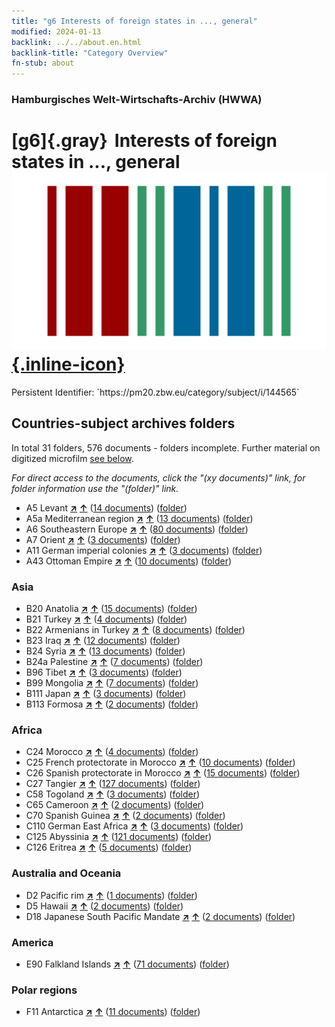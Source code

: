 ```yaml
---
title: "g6 Interests of foreign states in ..., general"
modified: 2024-01-13
backlink: ../../about.en.html
backlink-title: "Category Overview"
fn-stub: about
---
```


### Hamburgisches Welt-Wirtschafts-Archiv (HWWA)

# [g6]{.gray}&#8201; Interests of foreign states in ..., general &#160; [![Wikidata](/images/Wikidata-logo.svg "Wikidata"){.inline-icon}](http://www.wikidata.org/entity/Q99427883)

<div class="hint">Persistent Identifier: `https://pm20.zbw.eu/category/subject/i/144565`</div>







## Countries-subject archives folders







In total 31 folders, 576 documents - folders incomplete. Further material on digitized microfilm [see below](#filmsections).

_For direct access to the documents, click the "(xy documents)" link, for folder information use the "(folder)" link._


- A5 Levant [**&nearr;**](../../../geo/i/140898/about.en.html "Levant (all folders)") [**&uarr;**](../../../geo/about.en.html#A5 "Country category system") (<a href="https://pm20.zbw.eu/iiifview/folder/sh/140898,144565" title="about: Levant : Interests of foreign states in ..., general" target="_blank">14 documents</a>) ([folder](../../../../folder/sh/1408xx/140898/1445xx/144565/about.en.html))
- A5a Mediterranean region [**&nearr;**](../../../geo/i/140899/about.en.html "Mediterranean region (all folders)") [**&uarr;**](../../../geo/about.en.html#A5a "Country category system") (<a href="https://pm20.zbw.eu/iiifview/folder/sh/140899,144565" title="about: Mediterranean region : Interests of foreign states in ..., general" target="_blank">13 documents</a>) ([folder](../../../../folder/sh/1408xx/140899/1445xx/144565/about.en.html))
- A6 Southeastern Europe [**&nearr;**](../../../geo/i/140900/about.en.html "Southeastern Europe (all folders)") [**&uarr;**](../../../geo/about.en.html#A6 "Country category system") (<a href="https://pm20.zbw.eu/iiifview/folder/sh/140900,144565" title="about: Southeastern Europe : Interests of foreign states in ..., general" target="_blank">80 documents</a>) ([folder](../../../../folder/sh/1409xx/140900/1445xx/144565/about.en.html))
- A7 Orient [**&nearr;**](../../../geo/i/140902/about.en.html "Orient (all folders)") [**&uarr;**](../../../geo/about.en.html#A7 "Country category system") (<a href="https://pm20.zbw.eu/iiifview/folder/sh/140902,144565" title="about: Orient : Interests of foreign states in ..., general" target="_blank">3 documents</a>) ([folder](../../../../folder/sh/1409xx/140902/1445xx/144565/about.en.html))
- A11 German imperial colonies [**&nearr;**](../../../geo/i/140960/about.en.html "German imperial colonies (all folders)") [**&uarr;**](../../../geo/about.en.html#A11 "Country category system") (<a href="https://pm20.zbw.eu/iiifview/folder/sh/140960,144565" title="about: German imperial colonies : Interests of foreign states in ..., general" target="_blank">3 documents</a>) ([folder](../../../../folder/sh/1409xx/140960/1445xx/144565/about.en.html))
- A43 Ottoman Empire [**&nearr;**](../../../geo/i/141034/about.en.html "Ottoman Empire (all folders)") [**&uarr;**](../../../geo/about.en.html#A43 "Country category system") (<a href="https://pm20.zbw.eu/iiifview/folder/sh/141034,144565" title="about: Ottoman Empire : Interests of foreign states in ..., general" target="_blank">10 documents</a>) ([folder](../../../../folder/sh/1410xx/141034/1445xx/144565/about.en.html))

### Asia

- B20 Anatolia [**&nearr;**](../../../geo/i/141108/about.en.html "Anatolia (all folders)") [**&uarr;**](../../../geo/about.en.html#B20 "Country category system") (<a href="https://pm20.zbw.eu/iiifview/folder/sh/141108,144565" title="about: Anatolia : Interests of foreign states in ..., general" target="_blank">15 documents</a>) ([folder](../../../../folder/sh/1411xx/141108/1445xx/144565/about.en.html))
- B21 Turkey [**&nearr;**](../../../geo/i/141111/about.en.html "Turkey (all folders)") [**&uarr;**](../../../geo/about.en.html#B21 "Country category system") (<a href="https://pm20.zbw.eu/iiifview/folder/sh/141111,144565" title="about: Turkey : Interests of foreign states in ..., general" target="_blank">4 documents</a>) ([folder](../../../../folder/sh/1411xx/141111/1445xx/144565/about.en.html))
- B22 Armenians in Turkey [**&nearr;**](../../../geo/i/141112/about.en.html "Armenians in Turkey (all folders)") [**&uarr;**](../../../geo/about.en.html#B22 "Country category system") (<a href="https://pm20.zbw.eu/iiifview/folder/sh/141112,144565" title="about: Armenians in Turkey : Interests of foreign states in ..., general" target="_blank">8 documents</a>) ([folder](../../../../folder/sh/1411xx/141112/1445xx/144565/about.en.html))
- B23 Iraq [**&nearr;**](../../../geo/i/141113/about.en.html "Iraq (all folders)") [**&uarr;**](../../../geo/about.en.html#B23 "Country category system") (<a href="https://pm20.zbw.eu/iiifview/folder/sh/141113,144565" title="about: Iraq : Interests of foreign states in ..., general" target="_blank">12 documents</a>) ([folder](../../../../folder/sh/1411xx/141113/1445xx/144565/about.en.html))
- B24 Syria [**&nearr;**](../../../geo/i/141114/about.en.html "Syria (all folders)") [**&uarr;**](../../../geo/about.en.html#B24 "Country category system") (<a href="https://pm20.zbw.eu/iiifview/folder/sh/141114,144565" title="about: Syria : Interests of foreign states in ..., general" target="_blank">13 documents</a>) ([folder](../../../../folder/sh/1411xx/141114/1445xx/144565/about.en.html))
- B24a Palestine [**&nearr;**](../../../geo/i/141115/about.en.html "Palestine (all folders)") [**&uarr;**](../../../geo/about.en.html#B24a "Country category system") (<a href="https://pm20.zbw.eu/iiifview/folder/sh/141115,144565" title="about: Palestine : Interests of foreign states in ..., general" target="_blank">7 documents</a>) ([folder](../../../../folder/sh/1411xx/141115/1445xx/144565/about.en.html))
- B96 Tibet [**&nearr;**](../../../geo/i/141259/about.en.html "Tibet (all folders)") [**&uarr;**](../../../geo/about.en.html#B96 "Country category system") (<a href="https://pm20.zbw.eu/iiifview/folder/sh/141259,144565" title="about: Tibet : Interests of foreign states in ..., general" target="_blank">3 documents</a>) ([folder](../../../../folder/sh/1412xx/141259/1445xx/144565/about.en.html))
- B99 Mongolia [**&nearr;**](../../../geo/i/141261/about.en.html "Mongolia (all folders)") [**&uarr;**](../../../geo/about.en.html#B99 "Country category system") (<a href="https://pm20.zbw.eu/iiifview/folder/sh/141261,144565" title="about: Mongolia : Interests of foreign states in ..., general" target="_blank">7 documents</a>) ([folder](../../../../folder/sh/1412xx/141261/1445xx/144565/about.en.html))
- B111 Japan [**&nearr;**](../../../geo/i/141272/about.en.html "Japan (all folders)") [**&uarr;**](../../../geo/about.en.html#B111 "Country category system") (<a href="https://pm20.zbw.eu/iiifview/folder/sh/141272,144565" title="about: Japan : Interests of foreign states in ..., general" target="_blank">3 documents</a>) ([folder](../../../../folder/sh/1412xx/141272/1445xx/144565/about.en.html))
- B113 Formosa [**&nearr;**](../../../geo/i/141274/about.en.html "Formosa (all folders)") [**&uarr;**](../../../geo/about.en.html#B113 "Country category system") (<a href="https://pm20.zbw.eu/iiifview/folder/sh/141274,144565" title="about: Formosa : Interests of foreign states in ..., general" target="_blank">2 documents</a>) ([folder](../../../../folder/sh/1412xx/141274/1445xx/144565/about.en.html))

### Africa

- C24 Morocco [**&nearr;**](../../../geo/i/141356/about.en.html "Morocco (all folders)") [**&uarr;**](../../../geo/about.en.html#C24 "Country category system") (<a href="https://pm20.zbw.eu/iiifview/folder/sh/141356,144565" title="about: Morocco : Interests of foreign states in ..., general" target="_blank">4 documents</a>) ([folder](../../../../folder/sh/1413xx/141356/1445xx/144565/about.en.html))
- C25 French protectorate in Morocco [**&nearr;**](../../../geo/i/141358/about.en.html "French protectorate in Morocco (all folders)") [**&uarr;**](../../../geo/about.en.html#C25 "Country category system") (<a href="https://pm20.zbw.eu/iiifview/folder/sh/141358,144565" title="about: French protectorate in Morocco : Interests of foreign states in ..., general" target="_blank">10 documents</a>) ([folder](../../../../folder/sh/1413xx/141358/1445xx/144565/about.en.html))
- C26 Spanish protectorate in Morocco [**&nearr;**](../../../geo/i/141359/about.en.html "Spanish protectorate in Morocco (all folders)") [**&uarr;**](../../../geo/about.en.html#C26 "Country category system") (<a href="https://pm20.zbw.eu/iiifview/folder/sh/141359,144565" title="about: Spanish protectorate in Morocco : Interests of foreign states in ..., general" target="_blank">15 documents</a>) ([folder](../../../../folder/sh/1413xx/141359/1445xx/144565/about.en.html))
- C27 Tangier [**&nearr;**](../../../geo/i/141360/about.en.html "Tangier (all folders)") [**&uarr;**](../../../geo/about.en.html#C27 "Country category system") (<a href="https://pm20.zbw.eu/iiifview/folder/sh/141360,144565" title="about: Tangier : Interests of foreign states in ..., general" target="_blank">127 documents</a>) ([folder](../../../../folder/sh/1413xx/141360/1445xx/144565/about.en.html))
- C58 Togoland [**&nearr;**](../../../geo/i/141408/about.en.html "Togoland (all folders)") [**&uarr;**](../../../geo/about.en.html#C58 "Country category system") (<a href="https://pm20.zbw.eu/iiifview/folder/sh/141408,144565" title="about: Togoland : Interests of foreign states in ..., general" target="_blank">3 documents</a>) ([folder](../../../../folder/sh/1414xx/141408/1445xx/144565/about.en.html))
- C65 Cameroon [**&nearr;**](../../../geo/i/141410/about.en.html "Cameroon (all folders)") [**&uarr;**](../../../geo/about.en.html#C65 "Country category system") (<a href="https://pm20.zbw.eu/iiifview/folder/sh/141410,144565" title="about: Cameroon : Interests of foreign states in ..., general" target="_blank">2 documents</a>) ([folder](../../../../folder/sh/1414xx/141410/1445xx/144565/about.en.html))
- C70 Spanish Guinea [**&nearr;**](../../../geo/i/141412/about.en.html "Spanish Guinea (all folders)") [**&uarr;**](../../../geo/about.en.html#C70 "Country category system") (<a href="https://pm20.zbw.eu/iiifview/folder/sh/141412,144565" title="about: Spanish Guinea : Interests of foreign states in ..., general" target="_blank">2 documents</a>) ([folder](../../../../folder/sh/1414xx/141412/1445xx/144565/about.en.html))
- C110 German East Africa [**&nearr;**](../../../geo/i/141471/about.en.html "German East Africa (all folders)") [**&uarr;**](../../../geo/about.en.html#C110 "Country category system") (<a href="https://pm20.zbw.eu/iiifview/folder/sh/141471,144565" title="about: German East Africa : Interests of foreign states in ..., general" target="_blank">3 documents</a>) ([folder](../../../../folder/sh/1414xx/141471/1445xx/144565/about.en.html))
- C125 Abyssinia [**&nearr;**](../../../geo/i/141482/about.en.html "Abyssinia (all folders)") [**&uarr;**](../../../geo/about.en.html#C125 "Country category system") (<a href="https://pm20.zbw.eu/iiifview/folder/sh/141482,144565" title="about: Abyssinia : Interests of foreign states in ..., general" target="_blank">121 documents</a>) ([folder](../../../../folder/sh/1414xx/141482/1445xx/144565/about.en.html))
- C126 Eritrea [**&nearr;**](../../../geo/i/141483/about.en.html "Eritrea (all folders)") [**&uarr;**](../../../geo/about.en.html#C126 "Country category system") (<a href="https://pm20.zbw.eu/iiifview/folder/sh/141483,144565" title="about: Eritrea : Interests of foreign states in ..., general" target="_blank">5 documents</a>) ([folder](../../../../folder/sh/1414xx/141483/1445xx/144565/about.en.html))

### Australia and Oceania

- D2 Pacific rim [**&nearr;**](../../../geo/i/141593/about.en.html "Pacific rim (all folders)") [**&uarr;**](../../../geo/about.en.html#D2 "Country category system") (<a href="https://pm20.zbw.eu/iiifview/folder/sh/141593,144565" title="about: Pacific rim : Interests of foreign states in ..., general" target="_blank">1 documents</a>) ([folder](../../../../folder/sh/1415xx/141593/1445xx/144565/about.en.html))
- D5 Hawaii [**&nearr;**](../../../geo/i/141595/about.en.html "Hawaii (all folders)") [**&uarr;**](../../../geo/about.en.html#D5 "Country category system") (<a href="https://pm20.zbw.eu/iiifview/folder/sh/141595,144565" title="about: Hawaii : Interests of foreign states in ..., general" target="_blank">2 documents</a>) ([folder](../../../../folder/sh/1415xx/141595/1445xx/144565/about.en.html))
- D18 Japanese South Pacific Mandate [**&nearr;**](../../../geo/i/141618/about.en.html "Japanese South Pacific Mandate (all folders)") [**&uarr;**](../../../geo/about.en.html#D18 "Country category system") (<a href="https://pm20.zbw.eu/iiifview/folder/sh/141618,144565" title="about: Japanese South Pacific Mandate : Interests of foreign states in ..., general" target="_blank">2 documents</a>) ([folder](../../../../folder/sh/1416xx/141618/1445xx/144565/about.en.html))

### America

- E90 Falkland Islands [**&nearr;**](../../../geo/i/141694/about.en.html "Falkland Islands (all folders)") [**&uarr;**](../../../geo/about.en.html#E90 "Country category system") (<a href="https://pm20.zbw.eu/iiifview/folder/sh/141694,144565" title="about: Falkland Islands : Interests of foreign states in ..., general" target="_blank">71 documents</a>) ([folder](../../../../folder/sh/1416xx/141694/1445xx/144565/about.en.html))

### Polar regions

- F11 Antarctica [**&nearr;**](../../../geo/i/141703/about.en.html "Antarctica (all folders)") [**&uarr;**](../../../geo/about.en.html#F11 "Country category system") (<a href="https://pm20.zbw.eu/iiifview/folder/sh/141703,144565" title="about: Antarctica : Interests of foreign states in ..., general" target="_blank">11 documents</a>) ([folder](../../../../folder/sh/1417xx/141703/1445xx/144565/about.en.html))



<a id="filmsections" />













